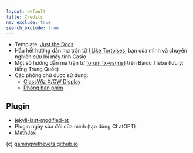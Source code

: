 ```yaml
---
layout: default
title: Credits
nav_exclude: true
search_exclude: true
---
```


- Template: [Just the Docs](https://github.com/just-the-docs/just-the-docs)
- Hầu hết hướng dẫn ma trận từ [I Like Tortoises](https://youtube.com/@G00d_Morning), bạn của mình và chuyên nghiên cứu lỗi máy tính Casio
- Một số hướng dẫn ma trận từ [forum fx-es(ms)](https://tieba.baidu.com/f?kw=fx-es%28ms%29&ie=utf-8) trên Baidu Tieba (lưu ý: tiếng Trung Quốc)
- Các phông chữ được sử dụng:
  - [ClassWiz X/CW Display](https://github.com/Wenti-D/ClasswizDisplayFont)
  - [Phông bàn phím](https://edu.casio.com/forteachers/er/fontsets)

## Plugin
- [jekyll-last-modified-at](https://github.com/gjtorikian/jekyll-last-modified-at)
- Plugin ngày sửa đổi của mình (tạo dùng ChatGPT)
- [MathJax](https://www.mathjax.org/)

(c) [gamingwithevets.github.io](/)